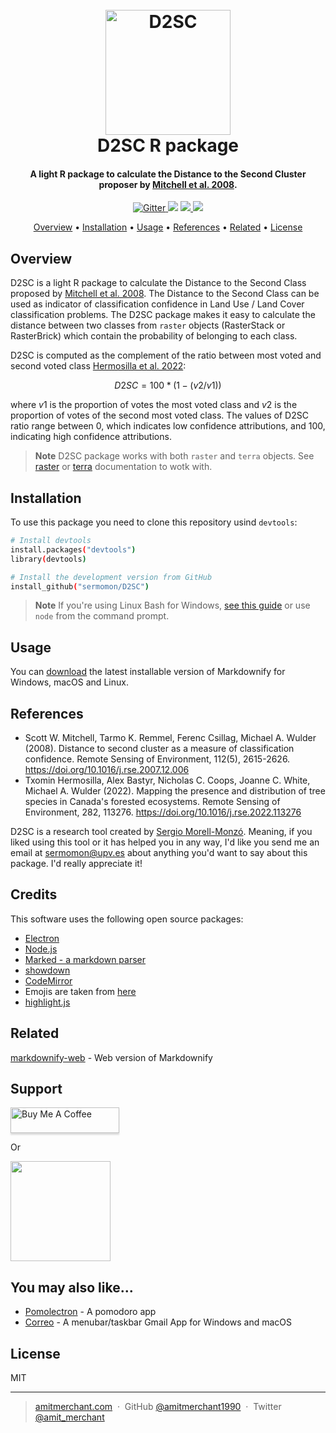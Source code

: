 
<h1 align="center">
  <br>
  <a href="http://www.amitmerchant.com/electron-markdownify"><img src="https://user-images.githubusercontent.com/59225676/213167385-bd9870cf-20a9-40cd-86dc-36e25b99b0f7.png" alt="D2SC" width="200"></a>
  <br>
  D2SC R package
  <br>
</h1>

<h4 align="center">A light R package to calculate the Distance to the Second Cluster proposer by <a href="https://doi.org/10.1016/j.rse.2007.12.006" target="_blank">Mitchell et al. 2008</a>.</h4>

<p align="center">
  <a href="https://badge.fury.io/js/electron-markdownify">
    <img src="https://badge.fury.io/js/electron-markdownify.svg"
         alt="Gitter">
  </a>
  <a href="https://gitter.im/amitmerchant1990/electron-markdownify"><img src="https://badges.gitter.im/amitmerchant1990/electron-markdownify.svg"></a>
  <a href="https://saythanks.io/to/bullredeyes@gmail.com">
      <img src="https://img.shields.io/badge/SayThanks.io-%E2%98%BC-1EAEDB.svg">
  </a>
  <a href="https://www.paypal.me/AmitMerchant">
    <img src="https://img.shields.io/badge/$-donate-ff69b4.svg?maxAge=2592000&amp;style=flat">
  </a>
</p>


<p align="center">
  <a href="#Overview">Overview</a> •
  <a href="#Installation">Installation</a> •
  <a href="#Usage">Usage</a> •
  <a href="#References">References</a> •
  <a href="#Related">Related</a> •
  <a href="#License">License</a>
</p>

## Overview

D2SC is a light R package to calculate the Distance to the Second Class proposed by [Mitchell et al. 2008](https://doi.org/10.1016/j.rse.2007.12.006). The Distance to the Second Class can be used as indicator of classification confidence in Land Use / Land Cover classification problems. The D2SC package makes it easy to calculate the distance between two classes from `raster` objects (RasterStack or RasterBrick) which contain the probability of belonging to each class.

D2SC is computed as the complement of the ratio between most voted and second voted class [Hermosilla et al. 2022](https://doi.org/10.1016/j.rse.2022.113276):

$$D2SC = 100*(1-(v2/v1))$$

where $v1$ is the proportion of votes the most voted class and $v2$ is the proportion of votes of the second most voted class. The values of D2SC ratio range between 0, which indicates low confidence attributions, and 100, indicating high confidence attributions.

> **Note**
> D2SC package works with both `raster` and `terra` objects. See [raster](https://cran.r-project.org/web/packages/raster/index.html) or [terra](https://cran.r-project.org/web/packages/terra/index.html) documentation to wotk with.

## Installation

To use this package you need to clone this repository usind `devtools`:

```bash
# Install devtools
install.packages("devtools")
library(devtools)
```

```bash
# Install the development version from GitHub
install_github("sermomon/D2SC")
```

> **Note**
> If you're using Linux Bash for Windows, [see this guide](https://www.howtogeek.com/261575/how-to-run-graphical-linux-desktop-applications-from-windows-10s-bash-shell/) or use `node` from the command prompt.


## Usage

You can [download](https://github.com/amitmerchant1990/electron-markdownify/releases/tag/v1.2.0) the latest installable version of Markdownify for Windows, macOS and Linux.

## References

* Scott W. Mitchell, Tarmo K. Remmel, Ferenc Csillag, Michael A. Wulder (2008). Distance to second cluster as a measure of classification confidence. Remote Sensing of Environment, 112(5), 2615-2626. https://doi.org/10.1016/j.rse.2007.12.006
* Txomin Hermosilla, Alex Bastyr, Nicholas C. Coops, Joanne C. White, Michael A. Wulder (2022). Mapping the presence and distribution of tree species in Canada's forested ecosystems. Remote Sensing of Environment, 282, 113276. https://doi.org/10.1016/j.rse.2022.113276

D2SC is a research tool created by [Sergio Morell-Monzó](https://orcid.org/0000-0001-8883-2618). Meaning, if you liked using this tool or it has helped you in any way, I'd like you send me an email at <sermomon@upv.es> about anything you'd want to say about this package. I'd really appreciate it!

## Credits

This software uses the following open source packages:

- [Electron](http://electron.atom.io/)
- [Node.js](https://nodejs.org/)
- [Marked - a markdown parser](https://github.com/chjj/marked)
- [showdown](http://showdownjs.github.io/showdown/)
- [CodeMirror](http://codemirror.net/)
- Emojis are taken from [here](https://github.com/arvida/emoji-cheat-sheet.com)
- [highlight.js](https://highlightjs.org/)

## Related

[markdownify-web](https://github.com/amitmerchant1990/markdownify-web) - Web version of Markdownify

## Support

<a href="https://www.buymeacoffee.com/5Zn8Xh3l9" target="_blank"><img src="https://www.buymeacoffee.com/assets/img/custom_images/purple_img.png" alt="Buy Me A Coffee" style="height: 41px !important;width: 174px !important;box-shadow: 0px 3px 2px 0px rgba(190, 190, 190, 0.5) !important;-webkit-box-shadow: 0px 3px 2px 0px rgba(190, 190, 190, 0.5) !important;" ></a>

<p>Or</p> 

<a href="https://www.patreon.com/amitmerchant">
	<img src="https://c5.patreon.com/external/logo/become_a_patron_button@2x.png" width="160">
</a>

## You may also like...

- [Pomolectron](https://github.com/amitmerchant1990/pomolectron) - A pomodoro app
- [Correo](https://github.com/amitmerchant1990/correo) - A menubar/taskbar Gmail App for Windows and macOS

## License

MIT

---

> [amitmerchant.com](https://www.amitmerchant.com) &nbsp;&middot;&nbsp;
> GitHub [@amitmerchant1990](https://github.com/amitmerchant1990) &nbsp;&middot;&nbsp;
> Twitter [@amit_merchant](https://twitter.com/amit_merchant)

